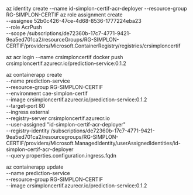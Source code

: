 az identity create --name id-simplon-certif-acr-deployer --resource-group RG-SIMPLON-CERTIF
az role assignment create \
  --assignee 52b0c426-47ce-4d68-8536-1777224eba23 \
  --role AcrPush \
  --scope /subscriptions/de72360b-17c7-4771-9421-9ea5ed701ca2/resourceGroups/RG-SIMPLON-CERTIF/providers/Microsoft.ContainerRegistry/registries/crsimploncertif


az acr login --name crsimploncertif
docker push crsimploncertif.azurecr.io/prediction-service:0.1.2

az containerapp create \
    --name prediction-service \
    --resource-group RG-SIMPLON-CERTIF \
    --environment cae-simplon-certif \
    --image crsimploncertif.azurecr.io/prediction-service:0.1.2 \
    --target-port 80 \
    --ingress external \
    --registry-server crsimploncertif.azurecr.io \
    --user-assigned "id-simplon-certif-acr-deployer" \
    --registry-identity /subscriptions/de72360b-17c7-4771-9421-9ea5ed701ca2/resourcegroups/RG-SIMPLON-CERTIF/providers/Microsoft.ManagedIdentity/userAssignedIdentities/id-simplon-certif-acr-deployer \
    --query properties.configuration.ingress.fqdn

az containerapp update \
  --name prediction-service \
  --resource-group RG-SIMPLON-CERTIF \
  --image crsimploncertif.azurecr.io/prediction-service:0.1.2    


